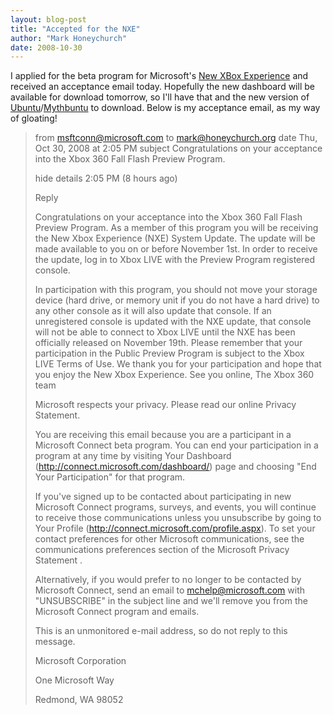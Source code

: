```yaml
---
layout: blog-post
title: "Accepted for the NXE"
author: "Mark Honeychurch"
date: 2008-10-30
---
```


I applied for the beta program for Microsoft's [New XBox Experience](http://www.xbox.com/en-us/live/nxe/) and received an acceptance email today. Hopefully the new dashboard will be available for download tomorrow, so I'll have that and the new version of [Ubuntu](http://ubuntu.com/)/[Mythbuntu](http://www.mythbuntu.org/) to download. Below is my acceptance email, as my way of gloating!

>from msftconn@microsoft.com
>to mark@honeychurch.org
>date Thu, Oct 30, 2008 at 2:05 PM
>subject Congratulations on your acceptance into the Xbox 360 Fall Flash Preview Program.
>
>hide details 2:05 PM (8 hours ago)
>
>
>Reply
>
>
>Congratulations on your acceptance into the Xbox 360 Fall Flash Preview Program.  As a member of this program you will be receiving the New Xbox Experience (NXE) System Update.
>The update will be made available to you on or before November 1st.  In order to receive the update, log in to Xbox LIVE with the Preview Program registered console.
>
>In participation with this program, you should not move your storage device (hard drive, or memory unit if you do not have a hard drive) to any other console as it will also update that console.  If an unregistered console is updated with the NXE update, that console will not be able to connect to Xbox LIVE until the NXE has been officially released on November 19th.
> Please remember that your participation in the Public Preview Program is subject to the Xbox LIVE Terms of Use.
> We thank you for your participation and hope that you enjoy the New Xbox Experience.
> See you online,
> The Xbox 360 team
>
>Microsoft respects your privacy. Please read our online Privacy Statement.
>
>
>
> You are receiving this email because you are a participant in a Microsoft Connect beta program.
> You can end your participation in a program at any time by visiting
> Your Dashboard (http://connect.microsoft.com/dashboard/) page
> and choosing "End Your Participation" for that program.
>
>
>
>
> If you've signed up to be contacted about participating in new Microsoft Connect programs, surveys, and events, you will continue to receive those
> communications unless you unsubscribe by going to Your Profile (http://connect.microsoft.com/profile.aspx).
> To set your contact preferences for other Microsoft communications, see the communications preferences section of the Microsoft Privacy Statement .
>
>
>
>
> Alternatively, if you would prefer to no longer to be contacted by Microsoft Connect, send an email to
> mchelp@microsoft.com  with "UNSUBSCRIBE" in the subject line and we'll remove you from the
> Microsoft Connect program and emails.
>
>
>
> This is an unmonitored e-mail address, so do not reply to this message.
>
>
>
> Microsoft Corporation
>
> One Microsoft Way
>
> Redmond, WA 98052
